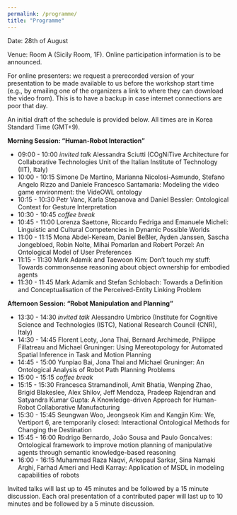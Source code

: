 ```yaml
---
permalink: /programme/
title: "Programme"
---
```


Date: 28th of August

Venue: Room A (Sicily Room, 1F). Online participation information is to be announced.

For online presenters: we request a prerecorded version of your presentation to be made available to us before the workshop start time (e.g., by emailing one of the organizers a link to where they can download the video from). This is to have a backup in case internet connections are poor that day.

An initial draft of the schedule is provided below. All times are in Korea Standard Time (GMT+9).

**Morning Session: “Human-Robot Interaction”**

- 09:00 - 10:00 *invited talk* Alessandra Sciutti (COgNiTive Architecture for Collaborative Technologies Unit of the Italian Institute of Technology (IIT), Italy)
- 10:00 - 10:15 Simone De Martino, Marianna Nicolosi-Asmundo, Stefano Angelo Rizzo and Daniele Francesco Santamaria: Modeling the video game environment: the VideOWL ontology
- 10:15 - 10:30 Petr Vanc, Karla Stepanova and Daniel Bessler: Ontological Context for Gesture Interpretation
- 10:30 - 10:45 *coffee break*
- 10:45 - 11:00 Lorenza Saettone, Riccardo Fedriga and Emanuele Micheli: Linguistic and Cultural Competencies in Dynamic Possible Worlds
- 11:00 - 11:15 Mona Abdel-Keream, Daniel Beßler, Ayden Janssen, Sascha Jongebloed, Robin Nolte, Mihai Pomarlan and Robert Porzel: An Ontological Model of User Preferences
- 11:15 - 11:30 Mark Adamik and Taewoon Kim: Don’t touch my stuff: Towards commonsense reasoning about object ownership for embodied agents
- 11:30 - 11:45 Mark Adamik and Stefan Schlobach: Towards a Definition and Conceptualisation of the Perceived-Entity Linking Problem

**Afternoon Session: “Robot Manipulation and Planning”**

- 13:30 - 14:30 *invited talk* Alessandro Umbrico (Institute for Cognitive Science and Technologies (ISTC), National Research Council (CNR), Italy)
- 14:30 - 14:45 Florent Leoty, Jona Thai, Bernard Archimede, Philippe Fillatreau and Michael Gruninger: Using Mereotopology for Automated Spatial Inference in Task and Motion Planning
- 14:45 - 15:00 Yunpiao Bai, Jona Thai and Michael Gruninger: An Ontological Analysis of Robot Path Planning Problems
- 15:00 - 15:15 *coffee break*
- 15:15 - 15:30 Francesca Stramandinoli, Amit Bhatia, Wenping Zhao, Brigid Blakeslee, Alex Shilov, Jeff Mendoza, Pradeep Rajendran and Satyandra Kumar Gupta: A Knowledge-driven Approach for Human-Robot Collaborative Manufacturing
- 15:30 - 15:45 Seungwan Woo, Jeongseok Kim and Kangjin Kim: We, Vertiport 6, are temporarily closed: Interactional Ontological Methods for Changing the Destination
- 15:45 - 16:00 Rodrigo Bernardo, João Sousa and Paulo Goncalves: Ontological framework to improve motion planning of manipulative agents through semantic knowledge-based reasoning
- 16:00 - 16:15 Muhammad Raza Naqvi, Arkopaul Sarkar, Sina Namaki Arghi, Farhad Ameri and Hedi Karray: Application of MSDL in modeling capabilities of robots

Invited talks will last up to 45 minutes and be followed by a 15 minute discussion. Each oral presentation of a contributed paper will last up to 10 minutes and be followed by a 5 minute discussion.
